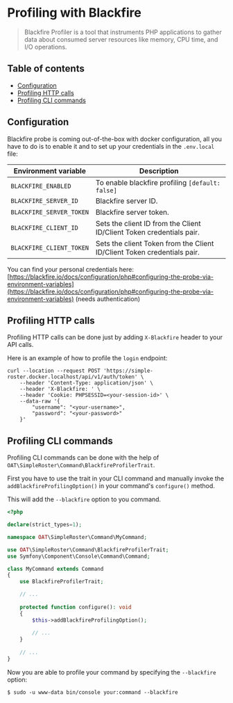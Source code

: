 # Profiling with Blackfire

> Blackfire Profiler is a tool that instruments PHP applications to gather data about consumed server resources like memory, CPU time, and I/O operations.

## Table of contents
- [Configuration](#configuration)
- [Profiling HTTP calls](#profiling-http-calls)
- [Profiling CLI commands](#profiling-cli-commands)

## Configuration

Blackfire probe is coming out-of-the-box with docker configuration, all you have to do is to enable it and to set up 
your credentials in the `.env.local` file:

| Environment variable | Description |
|----------------------|-------------|
| `BLACKFIRE_ENABLED` | To enable blackfire profiling `[default: false]` |
| `BLACKFIRE_SERVER_ID` | Blackfire server ID. |
| `BLACKFIRE_SERVER_TOKEN` | Blackfire server token. |
| `BLACKFIRE_CLIENT_ID` | Sets the client ID from the Client ID/Client Token credentials pair. |
| `BLACKFIRE_CLIENT_TOKEN` | Sets the client Token from the Client ID/Client Token credentials pair. |

You can find your personal credentials here: [https://blackfire.io/docs/configuration/php#configuring-the-probe-via-environment-variables](https://blackfire.io/docs/configuration/php#configuring-the-probe-via-environment-variables) (needs authentication)

## Profiling HTTP calls

Profiling HTTP calls can be done just by adding `X-Blackfire` header to your API calls.

Here is an example of how to profile the `login` endpoint:

```text
curl --location --request POST 'https://simple-roster.docker.localhost/api/v1/auth/token' \
    --header 'Content-Type: application/json' \
    --header 'X-Blackfire: ' \
    --header 'Cookie: PHPSESSID=<your-session-id>' \
    --data-raw '{
	    "username": "<your-username>",
	    "password": "<your-password>"
    }'
```

## Profiling CLI commands

Profiling CLI commands can be done with the help of `OAT\SimpleRoster\Command\BlackfireProfilerTrait`.

First you have to use the trait in your CLI command and manually invoke the `addBlackfireProfilingOption()` in your command's `configure()` method.

This will add the `--blackfire` option to you command.

```php
<?php

declare(strict_types=1);

namespace OAT\SimpleRoster\Command\MyCommand;

use OAT\SimpleRoster\Command\BlackfireProfilerTrait;
use Symfony\Component\Console\Command\Command;

class MyCommand extends Command
{
    use BlackfireProfilerTrait;

    // ...
    
    protected function configure(): void
    {
        $this->addBlackfireProfilingOption();
        
        // ...
    }
    
    // ...
}
```

Now you are able to profile your command by specifying the `--blackfire` option:

```shell script
$ sudo -u www-data bin/console your:command --blackfire
```
